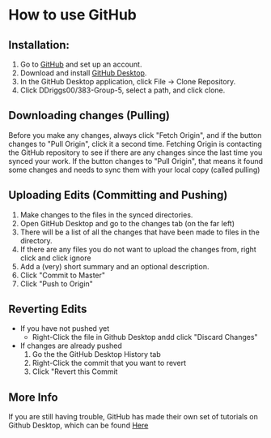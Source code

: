 How to use GitHub
======

## Installation:

1. Go to [GitHub](https://github.com/) and set up an account.
2. Download and install [GitHub Desktop](https://desktop.github.com/).
3. In the GitHub Desktop application, click File -> Clone Repository.
4. Click DDriggs00/383-Group-5, select a path, and click clone.

## Downloading changes (Pulling)

Before you make any changes, always click "Fetch Origin", and if the button changes to "Pull Origin", click it a second time.  Fetching Origin is contacting the GitHub repository to see if there are any changes since the last time you synced your work.  If the button changes to "Pull Origin", that means it found some changes and needs to sync them with your local copy (called pulling)

## Uploading Edits (Committing and Pushing)

1. Make changes to the files in the synced directories.
2. Open GitHub Desktop and go to the changes tab (on the far left)
3. There will be a list of all the changes that have been made to files in the directory.
4. If there are any files you do not want to upload the changes from, right click and click ignore
5. Add a (very) short summary and an optional description.
6. Click "Commit to Master"
7. Click "Push to Origin"

## Reverting Edits

* If you have not pushed yet
    * Right-Click the file in Github Desktop andd click "Discard Changes"
* If changes are already pushed
    1. Go the the GitHub Desktop History tab
    2. Right-Click the commit that you want to revert
    3. Click "Revert this Commit

## More Info

If you are still having trouble, GitHub has made their own set of tutorials on Github Desktop, which can be found [Here](https://help.github.com/desktop/guides/getting-started-with-github-desktop/)
